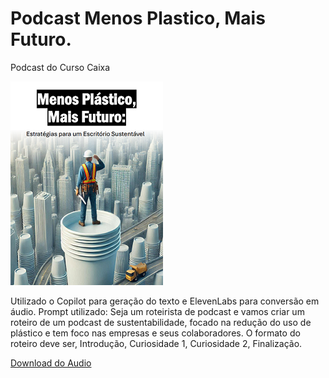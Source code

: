 # Podcast Menos Plastico, Mais Futuro.
Podcast do Curso Caixa

![Imagem Principal](Tarefa2.png)


Utilizado o Copilot para geração do texto e ElevenLabs para conversão em áudio.
Prompt utilizado:
Seja um roteirista de podcast e vamos criar um roteiro de um podcast de sustentabilidade, focado na redução do uso de plástico e tem foco nas empresas e seus colaboradores. O formato do roteiro deve ser, Introdução, Curiosidade 1, Curiosidade 2, Finalização.

[Download do Audio](MenosPlasticos_MaisFuturo_Audio)

